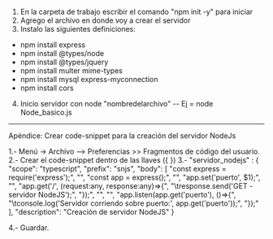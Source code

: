 1) En la carpeta de trabajo escribir el comando "npm init -y" para iniciar
2) Agrego el archivo en donde voy a crear el servidor
3) Instalo las siguientes definiciones:
- npm install express
- npm install @types/node
- npm install @types/jquery
- npm install multer mime-types
- npm install mysql express-myconnection
- npm install cors

4) Inicio servidor con node "nombredelarchivo" -- Ej = node Node_basico.js

--------------------------------------------------------------------------------------------------------

Apéndice:
Crear code-snippet para la creación del servidor NodeJs

1.- Menú -> Archivo --> Preferencias >> Fragmentos de código del usuario.
2.- Crear el code-snippet dentro de las llaves ({ })
3.- 
	"servidor_nodejs" : {
		"scope": "typescript",
		"prefix": "snjs",
		"body": [
			"const express = require('express');",
			"",
			"const app = express();",
			"",
			"app.set('puerto', $1);",
			"",
			"app.get('/', (request:any, response:any)=>{",
			"\tresponse.send('GET - servidor NodeJS');",
			"});",
			"",
			"",
			"app.listen(app.get('puerto'), ()=>{",
			"\tconsole.log('Servidor corriendo sobre puerto:', app.get('puerto'));",
			"});"
		],
		"description": "Creación de servidor NodeJS"
	}

4.- Guardar.
